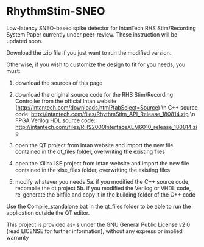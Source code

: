 # RhythmStim-SNEO
Low-latency SNEO-based spike detector for IntanTech RHS Stim/Recording System
Paper currently under peer-review. These instruction will be updated soon.

Download the .zip file if you just want to run the modified version.

Otherwise, if you wish to customize the design to fit for you needs, you must:

1. download the sources of this page

2. download the original source code for the RHS Stim/Recording Controller from the official Intan website (http://intantech.com/downloads.html?tabSelect=Source) \n
C++ source code: http://intantech.com/files/RhythmStim_API_Release_180814.zip \n
FPGA Verilog HDL source code: http://intantech.com/files/RHS2000InterfaceXEM6010_release_180814.zip

3. open the QT project from Intan website and import the new file contained in the qt_files folder, overwriting the existing files

4. open the Xilinx ISE project from Intan website and import the new file contained in the xise_files folder, overwriting the existing files

5. modify whatever you needs
5a. if you modified the C++ source code, recompile the qt project
5b. if you modified the Verilog or VHDL code, re-generate the bitfile and copy it in the building folder of the C++ code

Use the Compile_standalone.bat in the qt_files folder to be able to run the application outside the QT editor.


This project is provided as-is under the GNU General Public License v2.0 (read LICENSE for further information), without any express or implied warranty
